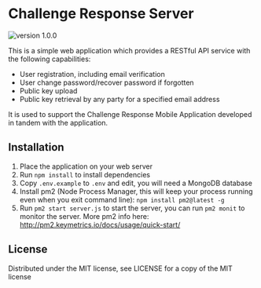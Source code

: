 # Challenge Response Server
![version 1.0.0](https://img.shields.io/badge/version-1.0.0-green.svg)

This is a simple web application which provides a RESTful API service with the following capabilities:
* User registration, including email verification
* User change password/recover password if forgotten
* Public key upload
* Public key retrieval by any party for a specified email address

It is used to support the Challenge Response Mobile Application developed in tandem with the application.

Installation
-----------------------------------
1. Place the application on your web server
2. Run `npm install` to install dependencies
3. Copy `.env.example` to `.env` and edit, you will need a MongoDB database
4. Install pm2 (Node Process Manager, this will keep your process running even when you exit command line): `npm install pm2@latest -g`
5. Run `pm2 start server.js` to start the server, you can run `pm2 monit` to monitor the server. More pm2 info here: http://pm2.keymetrics.io/docs/usage/quick-start/

License
-----------------------------------
Distributed under the MIT license, see LICENSE for a copy of the MIT license